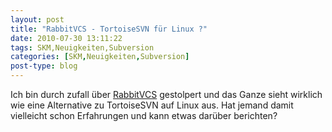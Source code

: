 ```yaml
---
layout: post
title: "RabbitVCS - TortoiseSVN für Linux ?"
date: 2010-07-30 13:11:22
tags: SKM,Neuigkeiten,Subversion
categories: [SKM,Neuigkeiten,Subversion]
post-type: blog
---
```

Ich bin durch zufall über <a href="http://www.rabbitvcs.org">RabbitVCS</a> gestolpert und das Ganze sieht wirklich wie eine Alternative zu TortoiseSVN auf Linux aus. Hat jemand damit vielleicht schon Erfahrungen und kann etwas darüber berichten?

